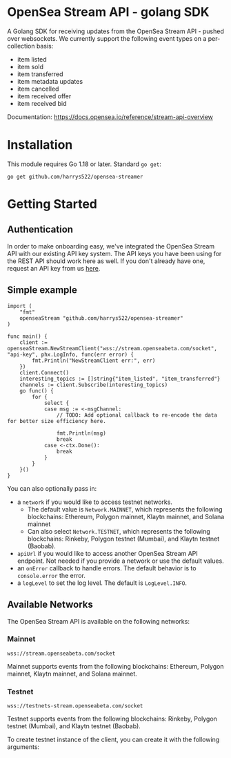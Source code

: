 # OpenSea Stream API - golang SDK

A Golang SDK for receiving updates from the OpenSea Stream API - pushed over websockets. We currently support the following event types on a per-collection basis:

- item listed
- item sold
- item transferred
- item metadata updates
- item cancelled
- item received offer
- item received bid


Documentation: https://docs.opensea.io/reference/stream-api-overview

# Installation
This module requires Go 1.18 or later.
Standard `go get`:

```
go get github.com/harrys522/opensea-streamer
```

# Getting Started

## Authentication

In order to make onboarding easy, we've integrated the OpenSea Stream API with our existing API key system. The API keys you have been using for the REST API should work here as well. If you don't already have one, request an API key from us [here](https://docs.opensea.io/reference/request-an-api-key).

## Simple example



```golang
import (
    "fmt"
    openseaStream "github.com/harrys522/opensea-streamer"
)

func main() {
    client := openseaStream.NewStreamClient("wss://stream.openseabeta.com/socket", "api-key", phx.LogInfo, func(err error) {
        fmt.Println("NewStreamClient err:", err)
    })
    client.Connect()
    interesting_topics := []string{"item_listed", "item_transferred"}
    channels := client.Subscribe(interesting_topics)
    go func() {
		for {
			select {
			case msg := <-msgChannel:
				// TODO: Add optional callback to re-encode the data for better size efficiency here.

				fmt.Println(msg)
				break
			case <-ctx.Done():
				break
			}
		}
	}()
}
```

You can also optionally pass in:

- a `network` if you would like to access testnet networks.
    - The default value is `Network.MAINNET`, which represents the following blockchains: Ethereum, Polygon mainnet, Klaytn mainnet, and Solana mainnet
    - Can also select `Network.TESTNET`, which represents the following blockchains: Rinkeby, Polygon testnet (Mumbai), and Klaytn testnet (Baobab).
- `apiUrl` if you would like to access another OpenSea Stream API endpoint. Not needed if you provide a network or use the default values.
- an `onError` callback to handle errors. The default behavior is to `console.error` the error.
- a `logLevel` to set the log level. The default is `LogLevel.INFO`.

## Available Networks

The OpenSea Stream API is available on the following networks:

### Mainnet

`wss://stream.openseabeta.com/socket`

Mainnet supports events from the following blockchains: Ethereum, Polygon mainnet, Klaytn mainnet, and Solana mainnet.

### Testnet

`wss://testnets-stream.openseabeta.com/socket`

Testnet supports events from the following blockchains: Rinkeby, Polygon testnet (Mumbai), and Klaytn testnet (Baobab).

To create testnet instance of the client, you can create it with the following arguments:
